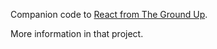 Companion code to [React from The Ground Up](https://www.udemy.com/reactjs-from-the-ground-up). 

More information in that project.
